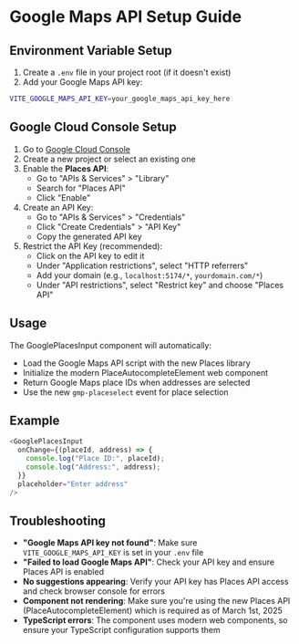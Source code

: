 # Google Maps API Setup Guide

## Environment Variable Setup

1. Create a `.env` file in your project root (if it doesn't exist)
2. Add your Google Maps API key:

```bash
VITE_GOOGLE_MAPS_API_KEY=your_google_maps_api_key_here
```

## Google Cloud Console Setup

1. Go to [Google Cloud Console](https://console.cloud.google.com/)
2. Create a new project or select an existing one
3. Enable the **Places API**:
   - Go to "APIs & Services" > "Library"
   - Search for "Places API"
   - Click "Enable"
4. Create an API Key:
   - Go to "APIs & Services" > "Credentials"
   - Click "Create Credentials" > "API Key"
   - Copy the generated API key
5. Restrict the API Key (recommended):
   - Click on the API key to edit it
   - Under "Application restrictions", select "HTTP referrers"
   - Add your domain (e.g., `localhost:5174/*`, `yourdomain.com/*`)
   - Under "API restrictions", select "Restrict key" and choose "Places API"

## Usage

The GooglePlacesInput component will automatically:

- Load the Google Maps API script with the new Places library
- Initialize the modern PlaceAutocompleteElement web component
- Return Google Maps place IDs when addresses are selected
- Use the new `gmp-placeselect` event for place selection

## Example

```typescript
<GooglePlacesInput
  onChange={(placeId, address) => {
    console.log("Place ID:", placeId);
    console.log("Address:", address);
  }}
  placeholder="Enter address"
/>
```

## Troubleshooting

- **"Google Maps API key not found"**: Make sure `VITE_GOOGLE_MAPS_API_KEY` is set in your `.env` file
- **"Failed to load Google Maps API"**: Check your API key and ensure Places API is enabled
- **No suggestions appearing**: Verify your API key has Places API access and check browser console for errors
- **Component not rendering**: Make sure you're using the new Places API (PlaceAutocompleteElement) which is required as of March 1st, 2025
- **TypeScript errors**: The component uses modern web components, so ensure your TypeScript configuration supports them
